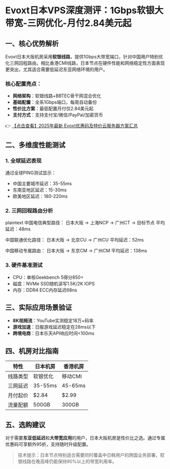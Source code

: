 # Evoxt日本VPS深度测评：1Gbps软银大带宽-三网优化-月付2.84美元起

## 一、核心优势解析
Evoxt日本大阪机房采用**软银线路**，提供1Gbps大带宽端口，针对中国用户特别优化三网回程路由。相比香港CMI线路，日本节点在硬件性能和网络稳定性方面表现更突出，尤其适合需要低延迟东亚网络环境的用户。

### 核心配置亮点：
- **网络架构**：软银线路+BBTEC骨干网混合优化
- **基础配置**：全系1Gbps端口，每周自动备份
- **性价比方案**：最低配置月付仅2.84美元起
- **支付方式**：支持支付宝/微信/PayPal/加密货币

👉 [【点击查看】2025年最新 Evoxt优惠码及特价云服务器方案汇总](https://bit.ly/evoxt)

## 二、多维度性能测试

### 1. 全球延迟表现
通过全球PING测试显示：
- 中国主要城市延迟：35-55ms
- 东南亚地区延迟：15-30ms
- 欧美地区延迟：180-220ms

### 2. 三网回程路由分析
plaintext
中国电信典型路径：
日本大阪 → 上海NCP → 广州CT → 目标节点
平均延迟：48ms

中国联通优化路径：
日本大阪 → 北京CU → 广州CU
平均延迟：52ms

中国移动专属路由：
日本大阪 → 东京CM → 广州CM
平均延迟：138ms

### 3. 硬件基准测试
- CPU：单核Geekbench 5得分850+
- 磁盘：NVMe SSD随机读写1.5K/2K IOPS
- 内存：DDR4 ECC内存延迟68ns

## 三、实际应用场景验证
- **8K视频流**：YouTube实测稳定18万+码率
- **游戏加速**：日服游戏延迟稳定在28ms以下
- **跨境电商**：日本乐天API响应时间<100ms

## 四、机房对比指南
| 特性        | 日本机房       | 香港机房       |
|-------------|---------------|---------------|
| 线路类型    | 软银优化       | 移动CMI        |
| 三网延迟    | 35-55ms       | 45-65ms       |
| 月付起价    | $2.84         | $2.99         |
| 流量配额    | 500GB         | 300GB         |

## 五、选购建议
对于需要**东亚低延迟**和**大带宽应用**的用户，日本大阪机房是性价比之选。通过专属优惠码可享额外95折，支持随时升级配置。

> 技术提示：日本节点特别适合需要同时覆盖中日韩用户的跨国业务部署，软银线路在晚高峰仍能保持90%以上的带宽利用率。